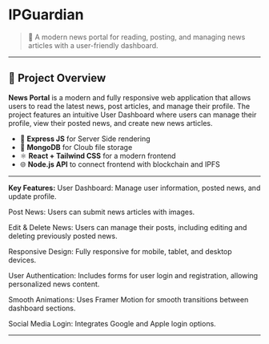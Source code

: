 # IPGuardian

> 📰 A modern news portal for reading, posting, and managing news articles with a user-friendly dashboard.

---

## 🚀 Project Overview

**News Portal** is a modern and fully responsive web application that allows users to read the latest news, post articles, and manage their profile. The project features an intuitive User Dashboard where users can manage their profile, view their posted news, and create new news articles.

- 🧱 **Express JS** for Server Side rendering
- 📁 **MongoDB** for Cloub file storage
- ⚛️ **React + Tailwind CSS** for a modern frontend
- 🌐 **Node.js API** to connect frontend with blockchain and IPFS

---
**Key Features:**
User Dashboard: Manage user information, posted news, and update profile.

Post News: Users can submit news articles with images.

Edit & Delete News: Users can manage their posts, including editing and deleting previously posted news.

Responsive Design: Fully responsive for mobile, tablet, and desktop devices.

User Authentication: Includes forms for user login and registration, allowing personalized news content.

Smooth Animations: Uses Framer Motion for smooth transitions between dashboard sections.

Social Media Login: Integrates Google and Apple login options.

---

